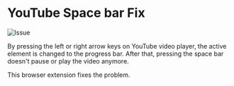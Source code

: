 # YouTube Space bar Fix

![Issue](https://github.com/jhaemin/dynamic-island/assets/19797697/4c78dcf9-2bdc-4bbe-bd9a-cd69fbb315a6)

By pressing the left or right arrow keys on YouTube video player, the active element is changed to the progress bar. After that, pressing the space bar doesn't pause or play the video anymore.

This browser extension fixes the problem.
